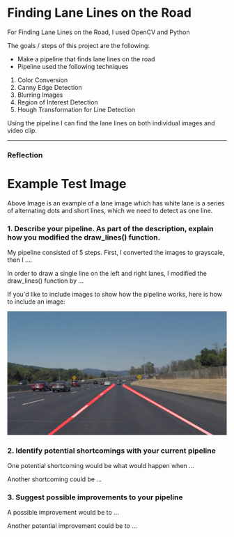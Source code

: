 # **Finding Lane Lines on the Road** 

[//]: # (Image References)
[image1]: ./test_images_output/solidWhiteCurve.jpg "Lane Lines"

For Finding Lane Lines on the Road, I used OpenCV and Python

The goals / steps of this project are the following:
* Make a pipeline that finds lane lines on the road
* Pipeline used the following techniques
1. Color Conversion
2. Canny Edge Detection
3. Blurring Images
4. Region of Interest Detection
5. Hough Transformation for Line Detection

Using the pipeline I can find the lane lines on both individual images and video clip.

[//]: # (Image References)

[image2]: ./examples/grayscale.jpg "Grayscale"

---

### Reflection

# Example Test Image

[//]: # (Image References)

[image3]: ./test_images/solidWhiteCurve.jpg "Test Image"

Above Image is an example of a lane image which has white lane is a series of alternating dots and short lines, which we need to detect as one line.

### 1. Describe your pipeline. As part of the description, explain how you modified the draw_lines() function.

My pipeline consisted of 5 steps. First, I converted the images to grayscale, then I .... 

In order to draw a single line on the left and right lanes, I modified the draw_lines() function by ...

If you'd like to include images to show how the pipeline works, here is how to include an image: 

![alt text][image1]


### 2. Identify potential shortcomings with your current pipeline


One potential shortcoming would be what would happen when ... 

Another shortcoming could be ...


### 3. Suggest possible improvements to your pipeline

A possible improvement would be to ...

Another potential improvement could be to ...
